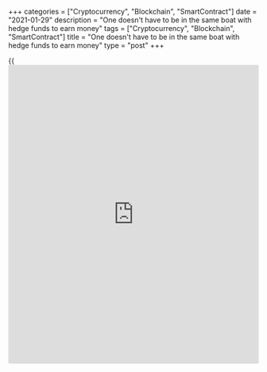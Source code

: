 +++
categories = ["Cryptocurrency", "Blockchain", "SmartContract"]
date = "2021-01-29"
description = "One doesn't have to be in the same boat with hedge funds to earn money"
tags = ["Cryptocurrency", "Blockchain", "SmartContract"]
title = "One doesn't have to be in the same boat with hedge funds to earn money"
type = "post"
+++

{{<iframe id="large-banner" src="https://www.bounty.group/#slide=19.0" width="100%" height="600" scrolling="no" style="border: 0px solid rgb(216, 221, 230); border-radius: 3px;">}}

2021-01-29

2021-01-29

Wall Street wolves got into a mess. Review as of 29.01.2021Dmitri
Demidenko

One doesn't have to be in the same boat with hedge funds to earn money

## Market titans got beaten by beginner traders

Tell the wolves of Wall Street that a backwoods dove pecked their lunch.
Unexpectedly, beginner traders won a fight against market professionals,
setting a precedent. JP Morgan hurried to make a list of 45 issuers that
can follow the example of GameStop, AMC Entertainment Holdings, and
other small, potentially unprofitable companies whose stocks skyrocketed
on 27 January just because "plankton" traders had rushed to the attack.

Some traders believe that the events around the shares of the video game
retailer and the movie theater compromise the authority of fundamental
analysis, whereas I'd add they are doing the same to technical analysis.
VSA repeatedly emphasizes that we need to look for a big player's trace,
that professional traders always know what to do, and amateurs just
follow them. The fans of charts like talking about big fish and plankton
traps. They say the Sun would still be spinning around the Earth if we
listened to what the majority says. Will the business sharks be able to
wash away that shame? The Wall Street wolves lost to nerds.

Never check a pool's depth with both legs at the same time. Amidst
GameStop and AMC Entertainment Holdings' gloomy prospects, hedge funds
borrowed their stocks, expecting to make a profit by buying them at a
lower price later. The reality turned out to be different. The crowd
from Reddit, where the WallStreetBets forum users outnumbered 4 million,
Twitter, Facebook, and other social media wiped the titans off the face
of the earth.

Don't play against the herd! The disgraced money bags will remember that
motto for a long time. Herd psychology is a powerful thing! Mark
Zuckerberg himself says the US Civil War could have been avoided if
Lincoln had been banned on social media.

What happened to GameStop, AMC Entertainment Holdings, and other
companies interested the regulatory bodies. Both the White House and
Jerome Powell heard the [news](https://www.letsplayfx.com/blog/forex-news-website/). They both don't keep their noses clean. If
not for huge fiscal and monetary stimuli and billions of dollars held by
bored, house-sitting people, such turmoil could have been avoided. How
can the Central Bank watch financial markets and wait for tips from them
now when doomed issuers manage to turn everything upside down and
skyrocket so steeply?

Not having money is a problem; having too much money can be a real
disaster. Perhaps, Congress shouldn't hurry to introduce Biden's new
relief package worth $1.9 trillion: the Americans may not use it to
support the economy. And why should they, when they have Reddit and the
like?





## Price chart of SPX in real time mode

The content of this article reflects the author’s opinion and does not
necessarily reflect the official position of LiteForex. The material
published on this page is provided for informational purposes only and
should not be considered as the provision of investment advice for the
purposes of Directive 2004/39/EC.

Rate this article:

{{value}}

( {{count}} {{title}} )